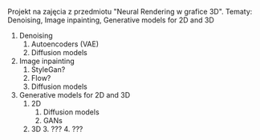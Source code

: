 Projekt na zajęcia z przedmiotu "Neural Rendering w grafice 3D".
Tematy: Denoising, Image inpainting, Generative models for 2D and 3D


1. Denoising
    1. Autoencoders (VAE)
    2. Diffusion models
2. Image inpainting
    1. StyleGan?
    2. Flow?
    3. Diffusion models
3. Generative models for 2D and 3D
    1. 2D
       1. Diffusion models
       2. GANs
    2. 3D
       3. ???
       4. ???